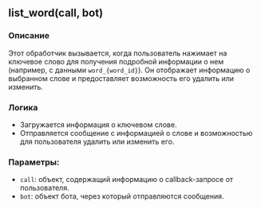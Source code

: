 ## list_word(call, bot)

### Описание

Этот обработчик вызывается, когда пользователь нажимает на ключевое слово для получения подробной информации о нем (например, с данными `word_{word_id}`). Он отображает информацию о выбранном слове и предоставляет возможность его удалить или изменить.

### Логика

- Загружается информация о ключевом слове.
- Отправляется сообщение с информацией о слове и возможностью для пользователя удалить или изменить его.

### Параметры:

- `call`: объект, содержащий информацию о callback-запросе от пользователя.
- `bot`: объект бота, через который отправляются сообщения.